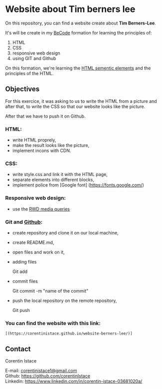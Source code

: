 # Website about Tim berners lee

On this repository, you can find a website create about __Tim Berners-Lee__.

It's will be create in my [BeCode](https://becode.org/fr/) formation for learning the principles of:

1. HTML
2. CSS
3. responsive web design 
4. using GIT and Github

On this formation, we're learning the [HTML sementic elements](https://www.w3schools.com/html/html5_semantic_elements.asp) and the principles of the HTML.

## Objectives

For this exercice, it was asking to us to write the HTML from a picture and after that, to write the CSS so that our website looks like the picture.

After that we have to push it on Github.

### HTML:

- write HTML proprely, 
- make the result looks like the picture,
- implement incons with CDN.

### CSS:

- write style.css and link it with the HTML page,
- separate elements into different blocks,
- implement police from [Google font] (https://fonts.google.com/)

### Responsive web design:

- use the [RWD media queries](https://www.w3schools.com/css/css_rwd_mediaqueries.asp)

### Git and [Github](https://education.github.com/git-cheat-sheet-education.pdf):

- create repository and clone it on our local machine,
- create README.md,
- open files and work on it,
- adding files


    Git add <file>

- commit files


    Git commit -m "name of the commit"

- push the local repository on the remote repository,


    Git push



### You can find the website with this link: ##

    [(https://corentinistace.github.io/website-berners-lee/)]


## Contact

Corentin Istace 

E-mail: corentinistace1@gmail.com  
Github: https://github.com/corentinIstace  
Linkedin: https://www.linkedin.com/in/corentin-istace-03681020a/  

